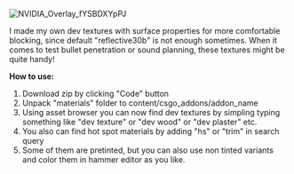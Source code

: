 ![NVIDIA_Overlay_fYSBDXYpPJ](https://github.com/OrelStealth/cs2-hammer-dev-textures/assets/10109891/14f04619-083c-4c0c-950c-ee0764f3232a)

I made my own dev textures with surface properties for more comfortable blocking, since default "reflective30b" is not enough sometimes. When it comes to test bullet penetration or sound planning, these textures might be quite handy!

**How to use:**
1. Download zip by clicking "Code" button
2. Unpack "materials" folder to content/csgo_addons/addon_name
3. Using asset browser you can now find dev textures by simpling typing something like "dev texture" or "dev wood" or "dev plaster" etc.
4. You also can find hot spot materials by adding "hs" or "trim" in search query
5. Some of them are pretinted, but you can also use non tinted variants and color them in hammer editor as you like.
